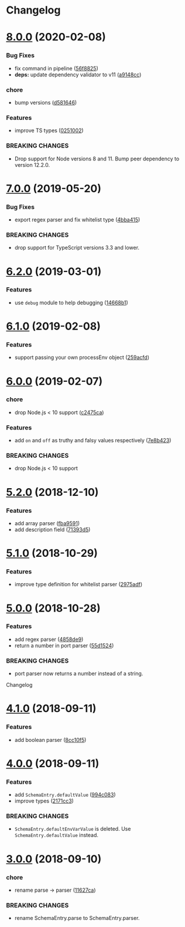 # Changelog

# [8.0.0](https://github.com/strattadb/environment/compare/v7.0.0...v8.0.0) (2020-02-08)


### Bug Fixes

* fix command in pipeline ([56f8825](https://github.com/strattadb/environment/commit/56f8825463a332450b21ead51b319e364f3e4657))
* **deps:** update dependency validator to v11 ([a9148cc](https://github.com/strattadb/environment/commit/a9148cc3d72b82acdd357540b31adfa9894f5b7a))


### chore

* bump versions ([d581646](https://github.com/strattadb/environment/commit/d58164699e7584e650dfe1ecc65ce25242c8e908))


### Features

* improve TS types ([0251002](https://github.com/strattadb/environment/commit/02510021250e293bb927ffa8f9dc0c53ab89e98e))


### BREAKING CHANGES

* Drop support for Node versions 8 and 11.
Bump  peer dependency to version 12.2.0.

# [7.0.0](https://github.com/strattadb/environment/compare/v6.2.0...v7.0.0) (2019-05-20)


### Bug Fixes

* export regex parser and fix whitelist type ([4bba415](https://github.com/strattadb/environment/commit/4bba415))


### BREAKING CHANGES

* drop support for TypeScript versions 3.3 and lower.

# [6.2.0](https://github.com/strattadb/environment/compare/v6.1.0...v6.2.0) (2019-03-01)


### Features

* use `debug` module to help debugging ([14668b1](https://github.com/strattadb/environment/commit/14668b1))

# [6.1.0](https://github.com/strattadb/environment/compare/v6.0.0...v6.1.0) (2019-02-08)


### Features

* support passing your own processEnv object ([259acfd](https://github.com/strattadb/environment/commit/259acfd))

# [6.0.0](https://github.com/strattadb/environment/compare/v5.2.0...v6.0.0) (2019-02-07)


### chore

* drop Node.js < 10 support ([c2475ca](https://github.com/strattadb/environment/commit/c2475ca))


### Features

* add `on` and `off` as truthy and falsy values respectively ([7e8b423](https://github.com/strattadb/environment/commit/7e8b423))


### BREAKING CHANGES

* drop Node.js < 10 support

# [5.2.0](https://github.com/strattadb/environment.git/compare/v5.1.0...v5.2.0) (2018-12-10)


### Features

* add array parser ([fba9591](https://github.com/strattadb/environment.git/commit/fba9591))
* add description field ([71393d5](https://github.com/strattadb/environment.git/commit/71393d5))

# [5.1.0](https://github.com/strattadb/environment.git/compare/v5.0.0...v5.1.0) (2018-10-29)


### Features

* improve type definition for whitelist parser ([2975adf](https://github.com/strattadb/environment.git/commit/2975adf))

# [5.0.0](https://github.com/strattadb/environment.git/compare/v4.1.0...v5.0.0) (2018-10-28)


### Features

* add regex parser ([4858de9](https://github.com/strattadb/environment.git/commit/4858de9))
* return a number in port parser ([55d1524](https://github.com/strattadb/environment.git/commit/55d1524))


### BREAKING CHANGES

* port parser now returns a number instead of a string.

Changelog

# [4.1.0](https://github.com/strattadb/environment/compare/v4.0.0...v4.1.0) (2018-09-11)


### Features

* add boolean parser ([8cc10f5](https://github.com/strattadb/environment/commit/8cc10f5))

# [4.0.0](https://github.com/strattadb/environment/compare/v3.0.0...v4.0.0) (2018-09-11)


### Features

* add `SchemaEntry.defaultValue` ([994c083](https://github.com/strattadb/environment/commit/994c083))
* improve types ([2171cc3](https://github.com/strattadb/environment/commit/2171cc3))


### BREAKING CHANGES

* `SchemaEntry.defaultEnvVarValue` is deleted.
Use `SchemaEntry.defaultValue` instead.

# [3.0.0](https://github.com/strattadb/environment/compare/v2.0.0...v3.0.0) (2018-09-10)


### chore

* rename parse -> parser ([11627ca](https://github.com/strattadb/environment/commit/11627ca))


### BREAKING CHANGES

* rename SchemaEntry.parse to SchemaEntry.parser.
